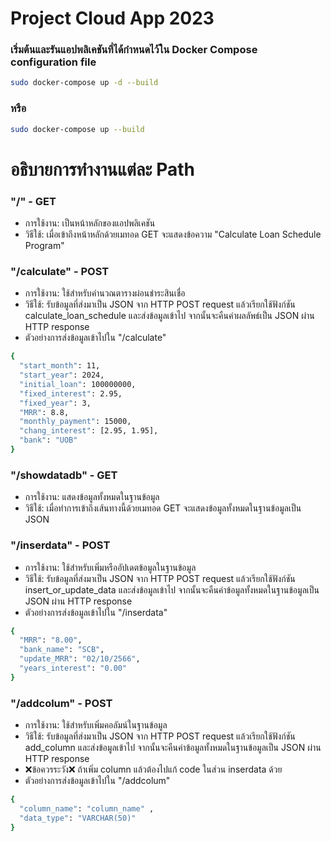 # Project Cloud App 2023
  ### เริ่มต้นและรันแอปพลิเคชันที่ได้กำหนดไว้ใน Docker Compose configuration file
  ```sh
  sudo docker-compose up -d --build
  ```
  ### หรือ
  ```sh
  sudo docker-compose up --build
  ```
# อธิบายการทำงานแต่ละ Path
  ### "/" - GET
  - การใช้งาน: เป็นหน้าหลักของแอปพลิเคชัน
  - วิธีใช้: เมื่อเข้าถึงหน้าหลักด้วยเมทอด GET จะแสดงข้อความ "Calculate Loan Schedule Program"
  ### "/calculate" - POST
  - การใช้งาน: ใช้สำหรับคำนวณตารางผ่อนชำระสินเชื่อ
  - วิธีใช้: รับข้อมูลที่ส่งมาเป็น JSON จาก HTTP POST request แล้วเรียกใช้ฟังก์ชัน calculate_loan_schedule และส่งข้อมูลเข้าไป จากนั้นจะคืนค่าผลลัพธ์เป็น JSON ผ่าน HTTP response
  - ตัวอย่างการส่งข้อมูลเข้าไปใน "/calculate"
  ```sh
  {
    "start_month": 11,
    "start_year": 2024,
    "initial_loan": 100000000,
    "fixed_interest": 2.95,
    "fixed_year": 3,
    "MRR": 8.8,
    "monthly_payment": 15000,
    "chang_interest": [2.95, 1.95],
    "bank": "UOB"
  }
  ```
  ### "/showdatadb" - GET
  - การใช้งาน: แสดงข้อมูลทั้งหมดในฐานข้อมูล
  - วิธีใช้: เมื่อทำการเข้าถึงเส้นทางนี้ด้วยเมทอด GET จะแสดงข้อมูลทั้งหมดในฐานข้อมูลเป็น JSON
  ### "/inserdata" - POST
  - การใช้งาน: ใช้สำหรับเพิ่มหรืออัปเดตข้อมูลในฐานข้อมูล
  - วิธีใช้: รับข้อมูลที่ส่งมาเป็น JSON จาก HTTP POST request แล้วเรียกใช้ฟังก์ชัน insert_or_update_data และส่งข้อมูลเข้าไป จากนั้นจะคืนค่าข้อมูลทั้งหมดในฐานข้อมูลเป็น JSON ผ่าน HTTP response
  - ตัวอย่างการส่งข้อมูลเข้าไปใน "/inserdata"
  ```sh
  {
    "MRR": "8.00",
    "bank_name": "SCB",
    "update_MRR": "02/10/2566",
    "years_interest": "0.00"
  }
  ```
  ### "/addcolum" - POST
  - การใช้งาน: ใช้สำหรับเพิ่มคอลัมน์ในฐานข้อมูล
  - วิธีใช้: รับข้อมูลที่ส่งมาเป็น JSON จาก HTTP POST request แล้วเรียกใช้ฟังก์ชัน add_column และส่งข้อมูลเข้าไป จากนั้นจะคืนค่าข้อมูลทั้งหมดในฐานข้อมูลเป็น JSON ผ่าน HTTP response
  - ❌ข้อควรระวัง❌ ถ้าเพิ่ม column แล้วต้องไปแก้ code ในส่วน inserdata ด้วย
  - ตัวอย่างการส่งข้อมูลเข้าไปใน "/addcolum"
  ```sh
  {
    "column_name": "column_name" ,
    "data_type": "VARCHAR(50)"
  }
  ```
